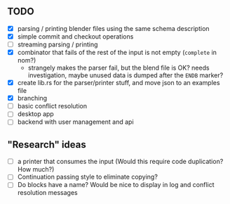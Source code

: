 ## TODO
- [x] parsing / printing blender files using the same schema description
- [x] simple commit and checkout operations
- [ ] streaming parsing / printing
- [x] combinator that fails of the rest of the input is not empty (`complete` in nom?)
  - strangely makes the parser fail, but the blend file is OK? needs investigation, maybe unused data is dumped after the `ENDB` marker?
- [x] create lib.rs for the parser/printer stuff, and move json to an examples file
- [x] branching
- [ ] basic conflict resolution
- [ ] desktop app
- [ ] backend with user management and api

## "Research" ideas
- [ ] a printer that consumes the input (Would this require code duplication? How much?)
- [ ] Continuation passing style to eliminate copying?
- [ ] Do blocks have a name? Would be nice to display in log and conflict resolution messages
